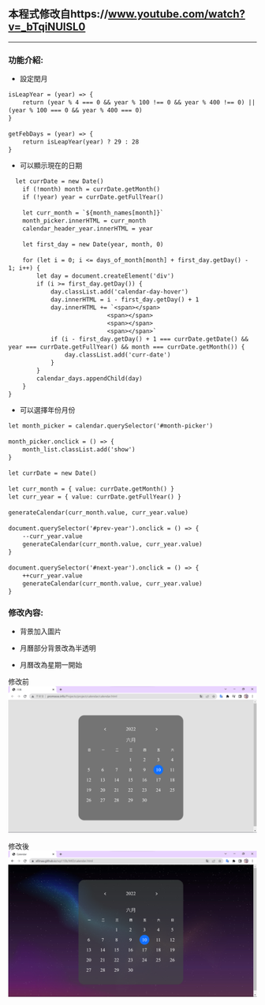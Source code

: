 ## 本程式修改自https://www.youtube.com/watch?v=_bTqiNUlSL0
***
### 功能介紹:

*  設定閏月
```
isLeapYear = (year) => {
    return (year % 4 === 0 && year % 100 !== 0 && year % 400 !== 0) || (year % 100 === 0 && year % 400 === 0)
}

getFebDays = (year) => {
    return isLeapYear(year) ? 29 : 28
}
```

*  可以顯示現在的日期
```
  let currDate = new Date()
    if (!month) month = currDate.getMonth()
    if (!year) year = currDate.getFullYear()

    let curr_month = `${month_names[month]}`
    month_picker.innerHTML = curr_month
    calendar_header_year.innerHTML = year

    let first_day = new Date(year, month, 0)

    for (let i = 0; i <= days_of_month[month] + first_day.getDay() - 1; i++) {
        let day = document.createElement('div')
        if (i >= first_day.getDay()) {
            day.classList.add('calendar-day-hover')
            day.innerHTML = i - first_day.getDay() + 1
            day.innerHTML += `<span></span>
                            <span></span>
                            <span></span>
                            <span></span>`
            if (i - first_day.getDay() + 1 === currDate.getDate() && year === currDate.getFullYear() && month === currDate.getMonth()) {
                day.classList.add('curr-date')
            }
        }
        calendar_days.appendChild(day)
    }
}
```
*  可以選擇年份月份
```
let month_picker = calendar.querySelector('#month-picker')

month_picker.onclick = () => {
    month_list.classList.add('show')
}

let currDate = new Date()

let curr_month = { value: currDate.getMonth() }
let curr_year = { value: currDate.getFullYear() }

generateCalendar(curr_month.value, curr_year.value)

document.querySelector('#prev-year').onclick = () => {
    --curr_year.value
    generateCalendar(curr_month.value, curr_year.value)
}

document.querySelector('#next-year').onclick = () => {
    ++curr_year.value
    generateCalendar(curr_month.value, curr_year.value)
}
```


### 修改內容:

* 背景加入圖片

* 月曆部分背景改為半透明

* 月曆改為星期一開始

修改前 
![image](https://github.com/Ellinaa/wp110b/blob/master/MID/%E4%BF%AE%E6%94%B9%E5%89%8D.png)

修改後 
![image](https://github.com/Ellinaa/wp110b/blob/master/MID/%E4%BF%AE%E6%94%B9%E5%BE%8C.png)



